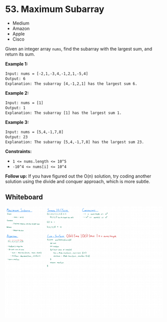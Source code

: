 # 53. Maximum Subarray
- Medium
- Amazon
- Apple
- Cisco

Given an integer array `nums`, find the subarray with the largest sum, and
return its sum.

**Example 1:**
```
Input: nums = [-2,1,-3,4,-1,2,1,-5,4]
Output: 6
Explanation: The subarray [4,-1,2,1] has the largest sum 6.
```

**Example 2:**
```
Input: nums = [1]
Output: 1
Explanation: The subarray [1] has the largest sum 1.
```

**Example 3:**
```
Input: nums = [5,4,-1,7,8]
Output: 23
Explanation: The subarray [5,4,-1,7,8] has the largest sum 23.
```

**Constraints:**
- `1 <= nums.length <= 10^5`
- `-10^4 <= nums[i] <= 10^4`


**Follow up:** If you have figured out the O(n) solution, try coding another
solution using the divide and conquer approach, which is more subtle.

## Whiteboard
![Whiteboard Image][whiteboard-image]

<!-- Refs -->
[whiteboard-image]: whiteboard.jpg
